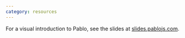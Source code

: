 ```yaml
---
category: resources
---
```


For a visual introduction to Pablo, see the slides at [slides.pablojs.com](http://slides.pablojs.com).